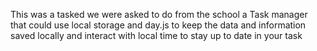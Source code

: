 This was a tasked we were asked to do from the school
a Task manager that could use local storage and day.js
to keep the data and information saved locally 
and interact with local time to stay up to date in your task

